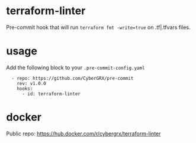 # terraform-linter
Pre-commit hook that will run `terraform fmt -write=true` on .tf|.tfvars files.

# usage
Add the following block to your `.pre-commit-config.yaml`
```
  - repo: https://github.com/CyberGRX/pre-commit
    rev: v1.0.0
    hooks:
      - id: terraform-linter
```

# docker
Public repo: https://hub.docker.com/r/cybergrx/terraform-linter
